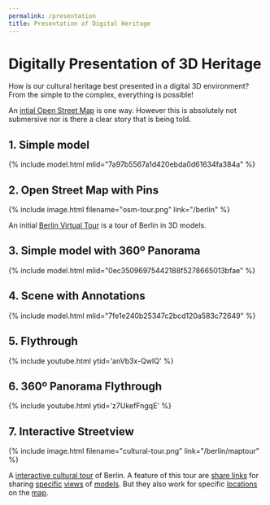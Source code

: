 ```yaml
---
permalink: /presentation
title: Presentation of Digital Heritage
---
```


# Digitally Presentation of 3D Heritage

How is our cultural heritage best presented in a digital 3D environment? From
the simple to the complex, everything is possible!

An [intial Open Street Map](/berlin) is one way. However this is absolutely not
submersive nor is there a clear story that is being told.

## 1. Simple model

{% include model.html mlid="7a97b5567a1d420ebda0d61634fa384a" %}

## 2. Open Street Map with Pins

{% include image.html filename="osm-tour.png" link="/berlin" %}

An initial [Berlin Virtual Tour](/berlin) is a tour of Berlin in 3D models.

## 3. Simple model with 360º Panorama

{% include model.html mlid="0ec35096975442188f5278665013bfae" %}

## 4. Scene with Annotations

{% include model.html mlid="7fe1e240b25347c2bcd120a583c72649" %}

## 5. Flythrough

{% include youtube.html ytid='anVb3x-QwIQ' %}

## 6. 360º Panorama Flythrough

{% include youtube.html ytid='z7UkefFngqE' %}

## 7. Interactive Streetview

{% include image.html filename="cultural-tour.png" link="/berlin/maptour" %}

A [interactive cultural tour](https://urban-photogrammetry.org/berlin/maptour) of Berlin. A feature of this tour are [share links](https://r.upo.sh/b8bwguUF) for sharing [specific](https://r.upo.sh/p4f2EBSs) [views](https://r.upo.sh/vVjwLIDW) of [models](https://r.upo.sh/pJQ3ar1B). But they also work for specific [locations](https://r.upo.sh/9FOl7KuE) on the [map](https://r.upo.sh/QGNGh1At).
